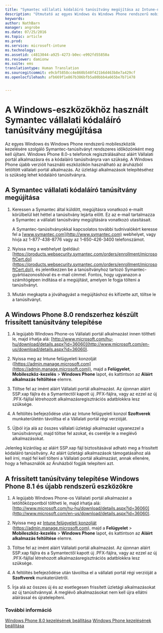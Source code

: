 ```yaml
---
title: "Symantec vállalati kódaláíró tanúsítvány megújítása az Intune-nal való használatra | Microsoft Intune"
description: "Útmutató az egyes Windows és Windows Phone rendszerű mobileszközök kezelésére szolgáló Symantec-tanúsítvány megújításához"
keywords: 
author: NathBarn
manager: angrobe
ms.date: 07/25/2016
ms.topic: article
ms.prod: 
ms.service: microsoft-intune
ms.technology: 
ms.assetid: c4813044-a925-4273-b0ec-e992fd55850a
ms.reviewer: damionw
ms.suite: ems
translationtype: Human Translation
ms.sourcegitcommit: e9cbf5858cc4e860b540f421b6d463b8e7a429cf
ms.openlocfilehash: afb669f1e867b386bfb5a80bbb4a665be7b71478


---
```


# A Windows-eszközökhöz használt Symantec vállalati kódaláíró tanúsítvány megújítása

Az egyes Windows és Windows Phone rendszerű mobileszközök kezelésére szolgáló Symantec-tanúsítványt rendszeres időközönként meg kell újítani. Windows Phone 8.0-s telefonok regisztrálásához aláírt Vállalati portál alkalmazásra és a kódaláíró tanúsítványra van szükség. A Windows Phone újabb verzióit használó eszközökön használható az áruházból letöltött vállalati portál alkalmazás. Az üzletági alkalmazások telepítéséhez is szükség lehet kódaláíró tanúsítványra.

## A Symantec vállalati kódaláíró tanúsítvány megújítása

1.  Keressen a Symantec által küldött, megújításra vonatkozó e-mailt körülbelül két héttel a tanúsítvány lejárta előtt. Ez az e-mail tartalmazza a Symantec a vállalati tanúsítvány megújítására vonatkozó utasításait.

    A Symantec-tanúsítványokkal kapcsolatos további tudnivalókért keresse fel a [www.symantec.com](http://www.symantec.com) webhelyet, vagy hívja az 1-877-438-8776 vagy az 1-650-426-3400 telefonszámot.

2.  Nyissa meg a webhelyet (például: [https://products.websecurity.symantec.com/orders/enrollment/microsoftCert.do](https://products.websecurity.symantec.com/orders/enrollment/microsoftCert.do)), és jelentkezzen be a tanúsítványhoz tartozó Symantec-gyártóazonosítóval és e-mail címmel. Fontos, hogy ugyanazon a számítógépen indítása el a megújítást, amelyen le fogja tölteni a tanúsítványt.

3.  Miután megkapta a jóváhagyást a megújításhoz és kifizette azt, töltse le a tanúsítványt.

## A Windows Phone 8.0 rendszerhez készült frissített tanúsítvány telepítése

1.  A legújabb Windows Phone-os Vállalati portál alkalmazást innen töltheti le, majd írhatja alá: [http://www.microsoft.com/hu-hu/download/details.aspx?id=36060](http://www.microsoft.com/en-us/download/details.aspx?id=36060).

2.  Nyissa meg az Intune felügyeleti konzolját ([https://admin.manage.microsoft.com](https://admin.manage.microsoft.com)), majd a **Felügyelet**, **Mobileszköz-kezelés** &gt; **Windows Phone** lapot, és kattintson az **Aláírt alkalmazás feltöltése** elemre.

3.  Töltse fel az imént aláírt Vállalati portál alkalmazást. Az újonnan aláírt SSP.xap fájlra és a Symantectől kapott új .PFX-fájlra, vagy az ezzel az új .PFX-fájllal létrehozott alkalmazásregisztrációs adatblokkra lesz szüksége.

4.  A feltöltés befejeződése után az Intune felügyeleti konzol **Szoftverek** munkaterületén távolítsa el a Vállalati portál régi verzióját.

5.  Újból írja alá az összes vállalati üzletági alkalmazást ugyanezzel a tanúsítvánnyal, majd töltse fel azokat, és cserélje le a meglévő alkalmazásokat.

Jelenleg kizárólag az aláírt SSP.xap fájl biztosításával adható meg a frissített kódaláíró tanúsítvány. Az aláírt üzletági alkalmazások támogatásához alá kell írni, majd fel kell tölteni a Vállalati portál alkalmazást, annak ellenére, hogy a felhasználók az Áruházból fogják telepíteni azt.

## A frissített tanúsítvány telepítése Windows Phone 8.1 és újabb rendszerű eszközökre

1.  A legújabb Windows Phone-os Vállalati portál alkalmazást a letöltőközpontból töltheti le, majd írhatja alá: [http://www.microsoft.com/hu-hu/download/details.aspx?id=36060](http://www.microsoft.com/en-us/download/details.aspx?id=36060).

2.  Nyissa meg az [Intune felügyeleti konzolját](https://admin.manage.microsoft.com) (https://admin.manage.microsoft.com), majd a **Felügyelet** &gt; **Mobileszköz-kezelés** &gt; **Windows Phone** lapot, és kattintson az **Aláírt alkalmazás feltöltése** elemre.

3.  Töltse fel az imént aláírt Vállalati portál alkalmazást. Az újonnan aláírt SSP.xap fájlra és a Symantectől kapott új .PFX-fájlra, vagy az ezzel az új .PFX-fájllal létrehozott alkalmazásregisztrációs adatblokkra lesz szüksége.

4.  A feltöltés befejeződése után távolítsa el a vállalati portál régi verzióját a **Szoftverek**  munkaterületről.

5.  Írja alá az összes új és az esetlegesen frissített üzletági alkalmazásokat az új tanúsítvánnyal. A meglévő alkalmazásokat nem kell újra ellátni aláírással és újratelepíteni.


### További információ
[Windows Phone 8.0 kezelésének beállítása](set-up-windows-phone-8.0-management-with-microsoft-intune.md)
[Windows Phone kezelésének beállítása](set-up-windows-phone-management-with-microsoft-intune.md)



<!--HONumber=Jul16_HO4-->


